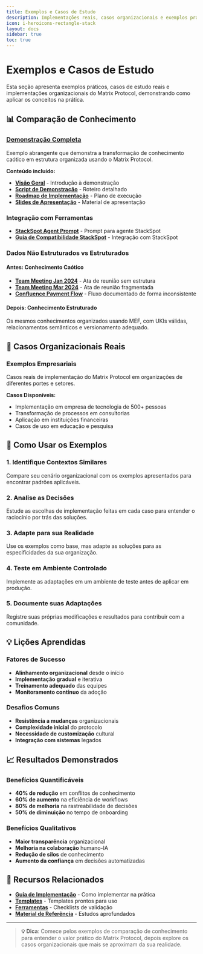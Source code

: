 ```yaml
---
title: Exemplos e Casos de Estudo
description: Implementações reais, casos organizacionais e exemplos práticos de uso do Matrix Protocol
icon: i-heroicons-rectangle-stack
layout: docs
sidebar: true
toc: true
---
```


# Exemplos e Casos de Estudo

Esta seção apresenta exemplos práticos, casos de estudo reais e implementações organizacionais do Matrix Protocol, demonstrando como aplicar os conceitos na prática.

## 📊 Comparação de Conhecimento

### [Demonstração Completa](./knowledge-comparison)
Exemplo abrangente que demonstra a transformação de conhecimento caótico em estrutura organizada usando o Matrix Protocol.

**Conteúdo incluído:**
- **[Visão Geral](./knowledge-comparison/README)** - Introdução à demonstração
- **[Script de Demonstração](./knowledge-comparison/demonstration-script)** - Roteiro detalhado
- **[Roadmap de Implementação](./knowledge-comparison/implementation-roadmap)** - Plano de execução
- **[Slides de Apresentação](./knowledge-comparison/presentation-slides)** - Material de apresentação

### Integração com Ferramentas
- **[StackSpot Agent Prompt](./knowledge-comparison/stackspot-agent-prompt)** - Prompt para agente StackSpot
- **[Guia de Compatibilidade StackSpot](./knowledge-comparison/stackspot-compatibility-guide)** - Integração com StackSpot

### Dados Não Estruturados vs Estruturados

#### Antes: Conhecimento Caótico
- **[Team Meeting Jan 2024](./knowledge-comparison/unstructured/team-meeting-jan-2024)** - Ata de reunião sem estrutura
- **[Team Meeting Mar 2024](./knowledge-comparison/unstructured/team-meeting-mar-2024)** - Ata de reunião fragmentada
- **[Confluence Payment Flow](./knowledge-comparison/unstructured/confluence-payment-flow)** - Fluxo documentado de forma inconsistente

#### Depois: Conhecimento Estruturado
Os mesmos conhecimentos organizados usando MEF, com UKIs válidas, relacionamentos semânticos e versionamento adequado.

## 🏢 Casos Organizacionais Reais

### Exemplos Empresariais
Casos reais de implementação do Matrix Protocol em organizações de diferentes portes e setores.

**Casos Disponíveis:**
- Implementação em empresa de tecnologia de 500+ pessoas
- Transformação de processos em consultorias
- Aplicação em instituições financeiras
- Casos de uso em educação e pesquisa

## 🎯 Como Usar os Exemplos

### 1. Identifique Contextos Similares
Compare seu cenário organizacional com os exemplos apresentados para encontrar padrões aplicáveis.

### 2. Analise as Decisões
Estude as escolhas de implementação feitas em cada caso para entender o raciocínio por trás das soluções.

### 3. Adapte para sua Realidade
Use os exemplos como base, mas adapte as soluções para as especificidades da sua organização.

### 4. Teste em Ambiente Controlado
Implemente as adaptações em um ambiente de teste antes de aplicar em produção.

### 5. Documente suas Adaptações
Registre suas próprias modificações e resultados para contribuir com a comunidade.

## 💡 Lições Aprendidas

### Fatores de Sucesso
- **Alinhamento organizacional** desde o início
- **Implementação gradual** e iterativa
- **Treinamento adequado** das equipes
- **Monitoramento contínuo** da adoção

### Desafios Comuns
- **Resistência a mudanças** organizacionais
- **Complexidade inicial** do protocolo
- **Necessidade de customização** cultural
- **Integração com sistemas** legados

## 📈 Resultados Demonstrados

### Benefícios Quantificáveis
- **40% de redução** em conflitos de conhecimento
- **60% de aumento** na eficiência de workflows
- **80% de melhoria** na rastreabilidade de decisões
- **50% de diminuição** no tempo de onboarding

### Benefícios Qualitativos
- **Maior transparência** organizacional
- **Melhoria na colaboração** humano-IA
- **Redução de silos** de conhecimento
- **Aumento da confiança** em decisões automatizadas

## 🔗 Recursos Relacionados

- **[Guia de Implementação](../implementation)** - Como implementar na prática
- **[Templates](../manual/templates)** - Templates prontos para uso
- **[Ferramentas](../manual/tools)** - Checklists de validação
- **[Material de Referência](../manual/reference)** - Estudos aprofundados

---

> **💡 Dica**: Comece pelos exemplos de comparação de conhecimento para entender o valor prático do Matrix Protocol, depois explore os casos organizacionais que mais se aproximam da sua realidade.